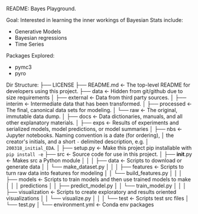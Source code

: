 README: Bayes Playground. 

Goal: Interested in learning the inner workings of Bayesian Stats include:
*   Generative Models
*   Bayesian regressions
*   Time Series

Packages Explored:
*   pymc3
*   pyro


Dir Structure:
├── LICENSE
├── README.md          <- The top-level README for developers using this project.
├── data               <- Hidden from git/github due to size requirements
│   ├── external       <- Data from third party sources.
│   ├── interim        <- Intermediate data that has been transformed.
│   ├── processed      <- The final, canonical data sets for modeling.
│   └── raw            <- The original, immutable data dump.
│
├── docs               <- Data dictionaries, manuals, and all other explanatory materials.
│
├── exps                <- Results of experiments and serialized models, model predictions, or model summaries
│
├── nbs                <- Jupyter notebooks. Naming convention is a date (for ordering),
│                         the creator's initials, and a short `-` delimited description, e.g.
│                         `200318_initial_EDA`.
│
├── setup.py           <- Make this project pip installable with `pip install -e`
├── src                <- Source code for use in this project.
│   ├── __init__.py    <- Makes src a Python module
│   │
│   ├── data           <- Scripts to download or generate data
│   │   └── make_dataset.py
│   │
│   ├── features       <- Scripts to turn raw data into features for modeling
│   │   └── build_features.py
│   │
│   ├── models         <- Scripts to train models and then use trained models to make
│   │   │                 predictions
│   │   ├── predict_model.py
│   │   └── train_model.py
│   │
│   ├── visualization  <- Scripts to create exploratory and results oriented visualizations
│   │   └── visualize.py
│   │
│   └── test  <- Scripts test src files
│       └── test.py
│
└── environment.yml   <- Conda env packages
